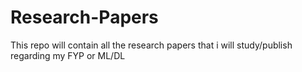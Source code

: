 # Research-Papers
This repo will contain all the research papers that i will study/publish regarding my FYP or ML/DL
